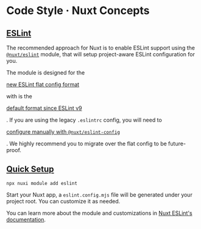 # Code Style · Nuxt Concepts

## [ESLint](#eslint)

The recommended approach for Nuxt is to enable ESLint support using the [`@nuxt/eslint`](https://eslint.nuxt.com/packages/module) module, that will setup project-aware ESLint configuration for you.

The module is designed for the

[new ESLint flat config format](https://eslint.org/docs/latest/use/configure/configuration-files-new)

with is the

[default format since ESLint v9](https://eslint.org/blog/2024/04/eslint-v9.0.0-released/)

. If you are using the legacy `.eslintrc` config, you will need to

[configure manually with `@nuxt/eslint-config`](https://eslint.nuxt.com/packages/config#legacy-config-format)

. We highly recommend you to migrate over the flat config to be future-proof.

## [Quick Setup](#quick-setup)

```
npx nuxi module add eslint

```

Start your Nuxt app, a `eslint.config.mjs` file will be generated under your project root. You can customize it as needed.

You can learn more about the module and customizations in [Nuxt ESLint's documentation](https://eslint.nuxt.com/packages/module).
